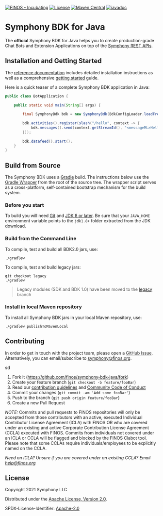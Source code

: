 [![FINOS - Incubating](https://cdn.jsdelivr.net/gh/finos/contrib-toolbox@master/images/badge-incubating.svg)](https://finosfoundation.atlassian.net/wiki/display/FINOS/Incubating)
[![License](https://img.shields.io/badge/License-Apache%202.0-blue.svg)](https://opensource.org/licenses/Apache-2.0)
[![Maven Central](https://maven-badges.herokuapp.com/maven-central/org.finos.symphony.bdk/symphony-bdk-bom/badge.svg)](https://maven-badges.herokuapp.com/maven-central/org.finos.symphony.bdk/symphony-bdk-bom)
[![javadoc](https://javadoc.io/badge2/org.finos.symphony.bdk/symphony-bdk-core/javadoc.svg)](https://javadoc.io/doc/org.finos.symphony.bdk/symphony-bdk-core)

# Symphony BDK for Java
The **official** Symphony BDK for Java helps you to create production-grade Chat Bots and Extension Applications on 
top of the [Symphony REST APIs](https://developers.symphony.com/restapi/reference). 

## Installation and Getting Started
The [reference documentation](http://symphony-bdk-java.finos.org) includes detailed installation instructions as well as a comprehensive 
[getting started](http://symphony-bdk-java.finos.org/getting-started.html) guide.

Here is a quick teaser of a complete Symphony BDK application in Java:
```java
public class BotApplication {
    
    public static void main(String[] args) {
      
        final SymphonyBdk bdk = new SymphonyBdk(BdkConfigLoader.loadFromSymphonyDir("config.yaml"));
      
        bdk.activities().register(slash("/hello", context -> {
            bdk.messages().send(context.getStreamId(), "<messageML>Hello, World!</messageML>");
        }));
        
        bdk.datafeed().start();
    }
}
```

## Build from Source
The Symphony BDK uses a [Gradle](https://docs.gradle.org/) build. The instructions below use the [Gradle Wrapper](https://docs.gradle.org/current/userguide/gradle_wrapper.html)
from the root of the source tree. The wrapper script serves as a cross-platform, self-contained bootstrap mechanism for
the build system.

### Before you start
To build you will need [Git](https://docs.github.com/en/github/getting-started-with-github/set-up-git) and [JDK 8 or later](https://adoptopenjdk.net/).
Be sure that your `JAVA_HOME` environment variable points to the `jdk1.8+` folder extracted from the JDK download.

### Build from the Command Line
To compile, test and build all BDK2.0 jars, use:
```shell script
./gradlew
```
To compile, test and build legacy jars:
```shell script
git checkout legacy
./gradlew
```
> Legacy modules (SDK and BDK 1.0) have been moved to the [legacy](https://github.com/finos/symphony-bdk-java/tree/legacy) branch
### Install in local Maven repository
To install all Symphony BDK jars in your local Maven repository, use:
```shell script
./gradlew publishToMavenLocal
```

## Contributing
In order to get in touch with the project team, please open a [GitHub Issue](https://github.com/finos/symphony-bdk-java/issues).
Alternatively, you can email/subscribe to [symphony@finos.org](https://groups.google.com/a/finos.org/g/symphony).

sd
1. Fork it (<https://github.com/finos/symphony-bdk-java/fork>)
2. Create your feature branch (`git checkout -b feature/fooBar`)
3. Read our [contribution guidelines](.github/CONTRIBUTING.md) and [Community Code of Conduct](https://www.finos.org/code-of-conduct)
4. Commit your changes (`git commit -am 'Add some fooBar'`)
5. Push to the branch (`git push origin feature/fooBar`)
6. Create a new Pull Request

_NOTE:_ Commits and pull requests to FINOS repositories will only be accepted from those contributors with an active, executed Individual Contributor License Agreement (ICLA) with FINOS OR who are covered under an existing and active Corporate Contribution License Agreement (CCLA) executed with FINOS. Commits from individuals not covered under an ICLA or CCLA will be flagged and blocked by the FINOS Clabot tool. Please note that some CCLAs require individuals/employees to be explicitly named on the CCLA.

*Need an ICLA? Unsure if you are covered under an existing CCLA? Email [help@finos.org](mailto:help@finos.org)*

## License
Copyright 2021 Symphony LLC

Distributed under the [Apache License, Version 2.0](http://www.apache.org/licenses/LICENSE-2.0).

SPDX-License-Identifier: [Apache-2.0](https://spdx.org/licenses/Apache-2.0)
